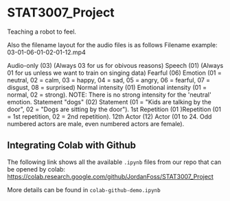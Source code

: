 # STAT3007_Project
Teaching a robot to feel. 

Also the filename layout for the audio files is as follows
Filename example: 03-01-06-01-02-01-12.mp4 

Audio-only (03) (Always 03 for us for obivous reasons)
Speech (01) (Always 01 for us unless we want to train on singing data)
Fearful (06) Emotion (01 = neutral, 02 = calm, 03 = happy, 04 = sad, 05 = angry, 06 = fearful, 07 = disgust, 08 = surprised)
Normal intensity (01) Emotional intensity (01 = normal, 02 = strong). NOTE: There is no strong intensity for the 'neutral' emotion.
Statement "dogs" (02) Statement (01 = "Kids are talking by the door", 02 = "Dogs are sitting by the door").
1st Repetition (01 )Repetition (01 = 1st repetition, 02 = 2nd repetition).
12th Actor (12) Actor (01 to 24. Odd numbered actors are male, even numbered actors are female).

## Integrating Colab with Github
The following link shows all the available <code>.ipynb</code> files from our repo that can be opened by colab:
https://colab.research.google.com/github/JordanFoss/STAT3007_Project

More details can be found in <code>colab-github-demo.ipynb</code>
